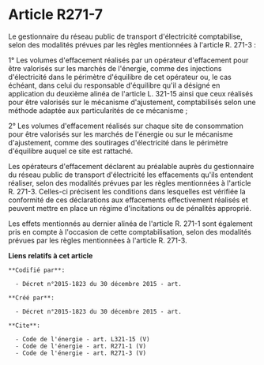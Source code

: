 # Article R271-7

Le gestionnaire du réseau public de transport d'électricité comptabilise, selon des modalités prévues par les règles
mentionnées à l'article R. 271-3 : 

1° Les volumes d'effacement réalisés par un opérateur d'effacement pour être valorisés sur les marchés de l'énergie, comme
des injections d'électricité dans le périmètre d'équilibre de cet opérateur ou, le cas échéant, dans celui du responsable
d'équilibre qu'il a désigné en application du deuxième alinéa de l'article L. 321-15 ainsi que ceux réalisés pour être
valorisés sur le mécanisme d'ajustement, comptabilisés selon une méthode adaptée aux particularités de ce mécanisme ; 

2° Les volumes d'effacement réalisés sur chaque site de consommation pour être valorisés sur les marchés de l'énergie ou sur
le mécanisme d'ajustement, comme des soutirages d'électricité dans le périmètre d'équilibre auquel ce site est rattaché. 

Les opérateurs d'effacement déclarent au préalable auprès du gestionnaire du réseau public de transport d'électricité les
effacements qu'ils entendent réaliser, selon des modalités prévues par les règles mentionnées à l'article R. 271-3. Celles-ci
précisent les conditions dans lesquelles est vérifiée la conformité de ces déclarations aux effacements effectivement
réalisés et peuvent mettre en place un régime d'incitations ou de pénalités approprié. 

Les effets mentionnés au dernier alinéa de l'article R. 271-1 sont également pris en compte à l'occasion de cette
comptabilisation, selon des modalités prévues par les règles mentionnées à l'article R. 271-3.

**Liens relatifs à cet article**

	**Codifié par**:

	  - Décret n°2015-1823 du 30 décembre 2015 - art.

	**Créé par**:

	  - Décret n°2015-1823 du 30 décembre 2015 - art.

	**Cite**:

	  - Code de l'énergie - art. L321-15 (V)
	  - Code de l'énergie - art. R271-1 (V)
	  - Code de l'énergie - art. R271-3 (V)
